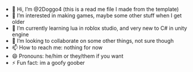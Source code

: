- 👋 Hi, I’m @2Doggo4 (this is a read me file I made from the template)
- 👀 I’m interested in making games, maybe some other stuff when I get older
- 🌱 I’m currently learning lua in roblox studio, and very new to C# in unity engine
- 💞️ I’m looking to collaborate on some other things, not sure though
- 📫 How to reach me: nothing for now
- 😄 Pronouns: he/him or they/them if you want
- ⚡ Fun fact: im a goofy goober

<!---
2Doggo4/2Doggo4 is a ✨ special ✨ repository because its `README.md` (this file) appears on your GitHub profile.
You can click the Preview link to take a look at your changes.
--->
